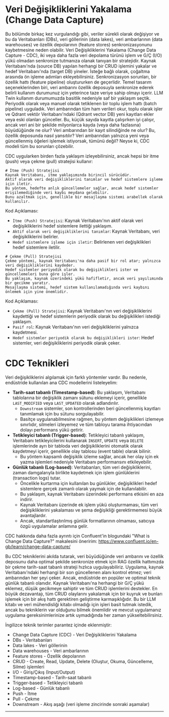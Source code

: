 # Veri Değişikliklerini Yakalama (Change Data Capture)

Bu bölümde birkaç kez vurgulandığı gibi, veriler sürekli olarak değişiyor ve bu da Veritabanları (DBs), veri göllerinin (data lakes), veri ambarlarının (data warehouses) ve özellik depolarının (feature stores) senkronizasyonunu kaybetmesine neden olabilir. Veri Değişikliklerini Yakalama (Change Data Capture - CDC), iki veya daha fazla veri depolama türünü işlem ve G/Ç (I/O) yükü olmadan senkronize tutmanıza olanak tanıyan bir stratejidir. Kaynak Veritabanı'nda (source DB) yapılan herhangi bir CRUD işlemini yakalar ve hedef Veritabanı'nda (target DB) yineler. İsteğe bağlı olarak, çoğaltma arasında ön işleme adımları ekleyebilirsiniz. Senkronizasyon sorunları, bir özellik hattı (feature pipeline) oluştururken de geçerlidir. Temel tasarım seçeneklerinden biri, veri ambarını özellik deposuyla senkronize ederek belirli kullanım durumunuz için yeterince taze veriye sahip olmayı içerir. LLM Twin kullanım durumumuzda basitlik nedeniyle saf bir yaklaşım seçtik. Periyodik olarak veya manuel olarak tetiklenen bir toplu işlem hattı (batch pipeline) uyguladık. Veri ambarından tüm ham verileri okur, toplu olarak işler ve Qdrant vektör Veritabanı'ndaki (Qdrant vector DB) yeni kayıtları ekler veya eski olanları günceller. Bu, küçük sayıda kayıtla çalışırken iyi çalışır, ancak veri ani bir şekilde milyonlarca kayda (veya daha fazlasına) büyüdüğünde ne olur? Veri ambarından bir kayıt silindiğinde ne olur? Bu, özellik deposunda nasıl yansıtılır? Veri ambarından yalnızca yeni veya güncellenmiş öğeleri işlemek istiyorsak, tümünü değil? Neyse ki, CDC modeli tüm bu sorunları çözebilir.

CDC uygularken birden fazla yaklaşım izleyebilirsiniz, ancak hepsi bir itme (push) veya çekme (pull) stratejisi kullanır:
```
# İtme (Push) Stratejisi
Kaynak Veritabanı, itme yaklaşımında birincil sürücüdür. 
Aktif olarak veri değişikliklerini tanımlar ve hedef sistemlere işleme için iletir. 
Bu yöntem, hedefte anlık güncellemeler sağlar, ancak hedef sistemler erişilemediğinde veri kaybı meydana gelebilir. 
Bunu azaltmak için, genellikle bir mesajlaşma sistemi arabellek olarak kullanılır.
```
Kod Açıklaması:
- `İtme (Push) Stratejisi`: Kaynak Veritabanı'nın aktif olarak veri değişikliklerini hedef sistemlere ilettiği yaklaşım.
- `Aktif olarak veri değişikliklerini tanımlar`: Kaynak Veritabanı, veri değişikliklerini belirler.
- `Hedef sistemlere işleme için iletir`: Belirlenen veri değişiklikleri hedef sistemlere iletilir.

```
# Çekme (Pull) Stratejisi
Çekme yöntemi, kaynak Veritabanı'na daha pasif bir rol atar; yalnızca veri değişikliklerini kaydeder. 
Hedef sistemler periyodik olarak bu değişiklikleri ister ve güncellemeleri buna göre işler. 
Bu yaklaşım, kaynak üzerindeki yükü hafifletir, ancak veri yayılımında bir gecikme yaratır. 
Mesajlaşma sistemi, hedef sistem kullanılamadığında veri kaybını önlemek için yine önemlidir.
```
Kod Açıklaması:
- `Çekme (Pull) Stratejisi`: Kaynak Veritabanı'nın veri değişikliklerini kaydettiği ve hedef sistemlerin periyodik olarak bu değişiklikleri istediği yaklaşım.
- `Pasif rol`: Kaynak Veritabanı'nın veri değişikliklerini yalnızca kaydetmesi.
- `Hedef sistemler periyodik olarak bu değişiklikleri ister`: Hedef sistemler, veri değişikliklerini periyodik olarak çeker.

# CDC Teknikleri
Veri değişikliklerini algılamak için farklı yöntemler vardır. 
Bu nedenle, endüstride kullanılan ana CDC modellerini listeleyelim:
- **Tarih-saat tabanlı (Timestamp-based)**: Bu yaklaşım, Veritabanı tablolarına bir değişiklik zamanı sütunu eklemeyi içerir, genellikle `LAST_MODIFIED` veya `LAST_UPDATED` olarak adlandırılır. 
  - `Downstream` sistemler, son kontrollerinden beri güncellenmiş kayıtları tanımlamak için bu sütunu sorgulayabilir. 
  - Basitçe uygulanabilmesine rağmen, bu yöntem değişiklikleri izlemeye sınırlıdır, silmeleri izleyemez ve tüm tabloyu tarama ihtiyacından dolayı performans yükü getirir.
- **Tetikleyici tabanlı (Trigger-based)**: Tetikleyici tabanlı yaklaşım, Veritabanı tetikleyicilerini kullanarak `INSERT`, `UPDATE` veya `DELETE` işlemlerinde ayrı bir tabloda veri değişikliklerini otomatik olarak kaydetmeyi içerir, genellikle olay tablosu (event table) olarak bilinir. 
  - Bu yöntem kapsamlı değişiklik izleme sağlar, ancak her olay için ek yazma işlemleri nedeniyle Veritabanı performansını etkileyebilir.
- **Günlük tabanlı (Log-based)**: Veritabanları, tüm veri değişikliklerini, zaman damgalarıyla birlikte kaydetmek için işlem günlüklerini (transaction logs) tutar. 
  - Öncelikle kurtarma için kullanılan bu günlükler, değişiklikleri hedef sistemlere gerçek zamanlı olarak yaymak için de kullanılabilir. 
  - Bu yaklaşım, kaynak Veritabanı üzerindeki performans etkisini en aza indirir. 
  - Kaynak Veritabanı üzerinde ek işlem yükü oluşturmaması, tüm veri değişikliklerini yakalaması ve şema değişikliği gerektirmemesi büyük avantajlardır. 
  - Ancak, standartlaştırılmış günlük formatlarının olmaması, satıcıya özgü uygulamalar anlamına gelir.

CDC hakkında daha fazla ayrıntı için Confluent'in blogundaki "What is Change Data Capture?" makalesini öneririm: https://www.confluent.io/en-gb/learn/change-data-capture/

Bu CDC tekniklerini akılda tutarak, veri büyüdüğünde veri ambarını ve özellik deposunu daha optimal şekilde senkronize etmek için RAG özellik hattımızda bir çekme tarih-saat tabanlı strateji hızlıca uygulayabiliriz. Uygulama, kaynak Veritabanı'ndaki herhangi bir son güncellenen alanı kontrol etmez; veri ambarından her şeyi çeker. Ancak, endüstride en popüler ve optimal teknik günlük tabanlı olanıdır. Kaynak Veritabanı'na herhangi bir G/Ç yükü eklemez, düşük gecikmeye sahiptir ve tüm CRUD işlemlerini destekler. En büyük dezavantajı, tüm CRUD olaylarını yakalamak için bir kuyruk ve bunları işlemek için bir akış hattı gerektiren geliştirme karmaşıklığıdır. Bu bir LLM kitabı ve veri mühendisliği kitabı olmadığı için işleri basit tutmak istedik, ancak bu tekniklerin var olduğunu bilmek önemlidir ve mevcut uygulamanız uygulama gereksinimlerinize artık uymadığında her zaman yükseltebilirsiniz.

İngilizce teknik terimler parantez içinde eklenmiştir:
- Change Data Capture (CDC) - Veri Değişikliklerini Yakalama
- DBs - Veritabanları
- Data lakes - Veri göllerinin
- Data warehouses - Veri ambarlarının
- Feature stores - Özellik depolarının
- CRUD - Create, Read, Update, Delete (Oluştur, Okuma, Güncelleme, Silme) işlemleri
- I/O - Giriş/Çıkış (Input/Output)
- Timestamp-based - Tarih-saat tabanlı
- Trigger-based - Tetikleyici tabanlı
- Log-based - Günlük tabanlı
- Push - İtme
- Pull - Çekme
- Downstream - Akış aşağı (veri işleme zincirinde sonraki aşamalar)

---

